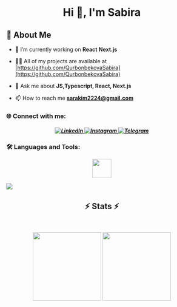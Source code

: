 <!--<img align="right" src="https://visitor-badge.laobi.icu/badge?page_id=zumrudu-anka.zumrudu-anka">-->
<h1 align="center">Hi 👋, I'm Sabira</h1>

## 🚀 About Me

- 🔭 I’m currently working on **React** **Next.js**

- 👨‍💻 All of my projects are available at [https://github.com/QurbonbekovaSabira](https://github.com/QurbonbekovaSabira)

- 💬 Ask me about **JS,Typescript, React, Next.js**

- 📫 How to reach me **sarakim2224@gmail.com**

<h3 align="left"> 🌐 Connect with me:</h3>
<h5 align="center">
 <a href="https://www.linkedin.com/in/sabira-qurbonbekova-32ba462b0/" target="_blank">
    <img src="https://img.shields.io/badge/LinkedIn-blue?style=for-the-badge&logo=linkedin" alt="LinkedIn" />
  </a>
  <a href="https://www.instagram.com/sabira.qurbonbekova/" target="_blank">
    <img src="https://img.shields.io/badge/Instagram-E4405F?style=for-the-badge&logo=instagram&logoColor=white" alt="Instagram" />
  </a>
  <a href="https://t.me/SabiraQurbonbekova" target="_blank">
    <img src="https://img.shields.io/badge/Telegram-blue?style=for-the-badge&logo=telegram" alt="Telegram" />
  </a>
</h5>


<h3 align="left">🛠 Languages and Tools:</h3>
<p align="center"> 
  <img src="https://skillicons.dev/icons?i=cpp,js,ts,html,css,sass,tailwindcss,react,nextjs,redux,mui,figma" height="50" />
 </p>
<img src="https://user-images.githubusercontent.com/73097560/115834477-dbab4500-a447-11eb-908a-139a6edaec5c.gif">

<h2 align="center">⚡ Stats ⚡</h2>
<br>

<!--<a href="https://github.com/QurbonbekovaSabira">-->

 <p align="center">
  <img src="https://github-readme-stats.vercel.app/api?username=QurbonbekovaSabira&show_icons=true&theme=react&hide_border=true" height="180em" />
  <img src="https://github-readme-stats.vercel.app/api/top-langs/?username=QurbonbekovaSabira&layout=compact&theme=react&hide_border=true" height="180em" />
</p>






